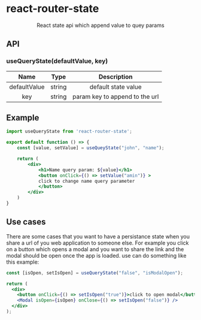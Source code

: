 # react-router-state

<p align="center">React state api which append value to quey params</p>

## API

### useQueryState(defaultValue, key)

|     Name     |  Type  |          Description           |
| :----------: | :----: | :----------------------------: |
| defaultValue | string |      default state value       |
|     key      | string | param key to append to the url |

## Example

```jsx
import useQueryState from 'react-router-state';

export default function () => {
    const [value, setValue] = useQueyState("john", "name");

    return (
        <div>
            <h1>Name query param: ${value}</h1>
            <button onClick={() => setValue("amin")} >
            click to change name query parameter
            </button>
        </div>
    )
}

```

## Use cases

There are some cases that you want to have a persistance state when you share a url of you web application to someone else. For example you click on a button which opens a modal and you want to share the link and the modal should be open once the app is loaded. use can do something like this example:

```jsx
const [isOpen, setIsOpen] = useQueryState("false", "isModalOpen");

return (
  <div>
    <button onClick={() => setIsOpen("true")}>click to open modal</button>
    <Modal isOpen={isOpen} onClose={() => setIsOpen("false")} />
  </div>
);
```
